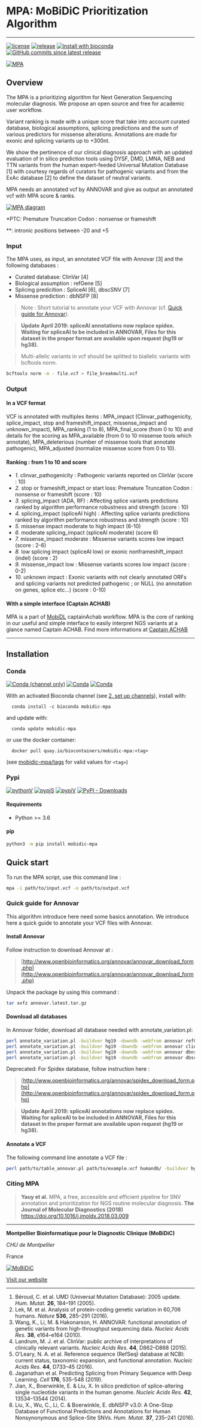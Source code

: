 # MPA: MoBiDiC Prioritization Algorithm
--------------------------------------------------------------------------------

[![license](https://img.shields.io/github/license/mobidic/mpa.svg)](https://github.com/mobidic/MPA/blob/master/LICENSE)
[![release](https://img.shields.io/github/release/mobidic/mpa.svg)](https://github.com/mobidic/MPA/releases)
[![install with bioconda](https://img.shields.io/badge/install%20with-bioconda-brightgreen.svg?style=flat)](http://bioconda.github.io/recipes/mobidic-mpa/README.html)
[![GitHub commits since latest release](https://img.shields.io/github/commits-since/mobidic/mpa/latest.svg)](https://github.com/mobidic/MPA/commits/master)

[![MPA](https://raw.githubusercontent.com/mobidic/MPA/master/doc/img/logo-MPA.png)](https://mobidic.github.io/MPA/)

## Overview

The MPA is a prioritizing algorithm for Next Generation Sequencing molecular
diagnosis. We propose an open source and free for academic user workflow.

Variant ranking is made with a unique score that take into account curated
database, biological assumptions, splicing predictions and the sum of various
predictors for missense alterations. Annotations are made for exonic and
splicing variants up to +300nt.

We show the pertinence of our clinical diagnosis approach with an updated
evaluation of in silico prediction tools using DYSF, DMD, LMNA, NEB and TTN
variants from the human expert-feeded Universal Mutation Database [1] with
courtesy regards of curators for pathogenic variants and from the ExAc database
[2] to define the dataset of neutral variants.

MPA needs an annotated vcf by ANNOVAR and give as output an annotated vcf with MPA score & ranks.

[![MPA diagram](https://raw.githubusercontent.com/mobidic/MPA/master/doc/img/MPA_diagram.png)](#)

\*PTC: Premature Truncation Codon : nonsense or frameshift

\**: intronic positions between -20 and +5

### Input

The MPA uses, as input, an annotated VCF file with Annovar [3] and the following
databases :

- Curated database: ClinVar [4]
- Biological assumption : refGene [5]
- Splicing predicition : SpliceAI [6], dbscSNV [7]
- Missense prediction : dbNSFP [8]

> Note : Short tutorial to annotate your VCF with Annovar (cf. [Quick guide for Annovar](#quick-guide-for-annovar)).

> **Update April 2019: spliceAI annotations now replace spidex. Waiting for spliceAI to be included in ANNOVAR, Files for this dataset in the proper format are available upon request (hg19 or hg38).**

> Multi-allelic variants in vcf should be splitted to biallelic variants with bcftools norm.

```bash
bcftools norm -m - file.vcf > file_breakmulti.vcf
```

### Output

#### In a VCF format

VCF is annotated with multiples items : MPA_impact (Clinvar_pathogenicity, splice_impact, stop and frameshift_impact, missense_impact and unknown_impact), MPA_ranking (1 to 8), MPA_final_score (from 0 to 10) and details for the scoring as MPA_available (from 0 to 10 missense tools which annotate), MPA_deleterious (number of missense tools that annotate pathogenic), MPA_adjusted (normalize missense score from 0 to 10).

#### Ranking : from 1 to 10 and score

- *1.* clinvar_pathogenicity : Pathogenic variants reported on ClinVar (score : 10)
- *2.* stop or frameshift_impact or start loss: Premature Truncation Codon : nonsense or frameshift (score : 10)
- *3.* splicing_impact (ADA, RF) : Affecting splice variants predictions ranked by algorithm performance robustness and strength (score : 10)
- *4.* splicing_impact (spliceAI high) : Affecting splice variants predictions ranked by algorithm performance robustness and strength (score : 10)
- *5.* missense impact moderate to high impact (6-10)
- *6.* moderate splicing_impact (spliceAI moderate) (score 6)
- *7.* missense_impact moderate : Missense variants scores low impact (score : 2-6)
- *8.* low splicing impact (spliceAI low) or exonic nonframeshift_impact (indel) (score : 2)
- *9.* missense_impact low : Missense variants scores low impact (score : 0-2)
- *10.* unknown impact : Exonic variants with not clearly annotated ORFs and splicing variants not predicted pathogenic ; or NULL (no annotation on genes, splice etc...) (score : 0-10)

#### With a simple interface (Captain ACHAB)

MPA is a part of [MobiDL](https://github.com/mobidic/MobiDL) captainAchab workflow. MPA is the core of ranking in our useful and simple interface to easily interpret NGS variants at a glance named Captain ACHAB.
Find more informations at [Captain ACHAB](https://github.com/mobidic/Captain-ACHAB)

--------------------------------------------------------------------------------

## Installation

### Conda

[![Conda (channel only)](https://img.shields.io/conda/vn/bioconda/mobidic-mpa.svg)](http://bioconda.github.io/recipes/mobidic-mpa/README.html)
[![Conda](https://img.shields.io/conda/pn/bioconda/mobidic-mpa.svg)](http://bioconda.github.io/recipes/mobidic-mpa/README.html)
[![Conda](https://img.shields.io/conda/dn/bioconda/mobidic-mpa.svg)](http://bioconda.github.io/recipes/mobidic-mpa/README.html)

With an activated Bioconda channel (see [2. set up channels](https://bioconda.github.io/user/install.html#set-up-channels)), install with:

      conda install -c bioconda mobidic-mpa

and update with:

      conda update mobidic-mpa

or use the docker container:

      docker pull quay.io/biocontainers/mobidic-mpa:<tag>

(see [mobidic-mpa/tags](https://quay.io/repository/biocontainers/mobidic-mpa?tab=tags) for valid values for ``<tag>``)

### Pypi

[![pythonV](https://img.shields.io/pypi/v/mobidic-mpa.svg)](https://pypi.org/project/mobidic-mpa)
[![pypiS](https://img.shields.io/pypi/status/mobidic-mpa.svg)](https://pypi.org/project/mobidic-mpa)
[![pypiV](https://img.shields.io/pypi/pyversions/mobidic-mpa.svg)](https://pypi.org/project/mobidic-mpa)
[![PyPI - Downloads](https://img.shields.io/pypi/dm/mobidic-mpa.svg)](https://pypi.org/project/mobidic-mpa)

#### Requirements

* Python >= 3.6

#### pip

```bash
python3 -m pip install mobidic-mpa
```

## Quick start

To run the MPA script, use this command line :

```bash
mpa -i path/to/input.vcf -o path/to/output.vcf
```

### Quick guide for Annovar

This algorithm introduce here need some basics annotation. We introduce here a
quick guide to annotate your VCF files with Annovar.

#### Install Annovar

Follow instruction to download Annovar at :
> [http://www.openbioinformatics.org/annovar/annovar_download_form.php](http://www.openbioinformatics.org/annovar/annovar_download_form.php)

Unpack the package by using this command :

```bash
tar xvfz annovar.latest.tar.gz
```

#### Download all databases

In Annovar folder, download all database needed with annotate_variation.pl:

```bash
perl annotate_variation.pl -buildver hg19 -downdb -webfrom annovar refGeneWithVer humandb/
perl annotate_variation.pl -buildver hg19 -downdb -webfrom annovar clinvar_20190305 humandb/
perl annotate_variation.pl -buildver hg19 -downdb -webfrom annovar dbnsfp35a  humandb/
perl annotate_variation.pl -buildver hg19 -downdb -webfrom annovar dbscsnv11 humandb/
```

Deprecated: For Spidex database, follow instruction here :

> [http://www.openbioinformatics.org/annovar/spidex_download_form.php](http://www.openbioinformatics.org/annovar/spidex_download_form.php)

> **Update April 2019: spliceAI annotations now replace spidex. Waiting for spliceAI to be included in ANNOVAR, Files for this dataset in the proper format are available upon request (hg19 or hg38).**

#### Annotate a VCF

The following command line annotate a VCF file :

```bash
perl path/to/table_annovar.pl path/to/example.vcf humandb/ -buildver hg19 -out path/to/output/name -remove -protocol refGeneWithVer,refGeneWithVer,clinvar_20190305,dbnsfp35a,spliceai_filtered,dbscsnv11 -operation g,g,f,f,f,f -nastring . -vcfinput -otherinfo -arg '-splicing 20','-hgvs',,,,
```

### Citing MPA

> **Yauy et al.** MPA, a free, accessible and efficient pipeline for SNV annotation and prioritization for NGS routine molecular diagnosis. **The Journal of Molecular Diagnostics (2018)** https://doi.org/10.1016/j.jmoldx.2018.03.009

--------------------------------------------------------------------------------

**Montpellier Bioinformatique pour le Diagnostic Clinique (MoBiDiC)**

*CHU de Montpellier*

France

[![MoBiDiC](https://raw.githubusercontent.com/mobidic/MPA/master/doc/img/logo-mobidic.png)](https://github.com/mobidic/)

[Visit our website](https://pmmg.iurc.montp.inserm.fr/mobidic/)

--------------------------------------------------------------------------------

1. Béroud, C. et al. UMD (Universal Mutation Database): 2005 update. *Hum. Mutat.* **26**, 184–191 (2005).
2. Lek, M. et al. Analysis of protein-coding genetic variation in 60,706 humans. *Nature* **536**, 285–291 (2016).
3. Wang, K., Li, M. & Hakonarson, H. ANNOVAR: functional annotation of genetic variants from high-throughput sequencing data. *Nucleic Acids Res.* **38**, e164–e164 (2010).
4. Landrum, M. J. et al. ClinVar: public archive of interpretations of clinically relevant variants. *Nucleic Acids Res.* **44**, D862–D868 (2015).
5. O’Leary, N. A. et al. Reference sequence (RefSeq) database at NCBI: current status, taxonomic expansion, and functional annotation. *Nucleic Acids Res.* **44**, D733–45 (2016).
6. Jaganathan et al. Predicting Splicing from Primary Sequence with Deep Learning. *Cell* **176**, 535-548 (2019).
7. Jian, X., Boerwinkle, E. & Liu, X. In silico prediction of splice-altering single nucleotide variants in the human genome. *Nucleic Acids Res.* **42**, 13534–13544 (2014).
8. Liu, X., Wu, C., Li, C. & Boerwinkle, E. dbNSFP v3.0: A One-Stop Database of Functional Predictions and Annotations for Human Nonsynonymous and Splice-Site SNVs. *Hum. Mutat.* **37**, 235–241 (2016).
